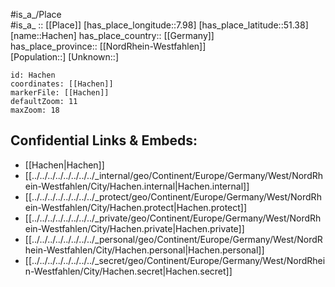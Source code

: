 ﻿---
location: [51.38,7.98] 
mapzoom: [7,12] 
mapmarker: city 
type: City
tags:
- geo/City


SpocWebEntityId: 30688
isDeleted: false
confidential: public

---
#is_a_/Place  
#is_a_ :: [[Place]] 
[has_place_longitude::7.98] 
[has_place_latitude::51.38] 
[name::Hachen] 
has_place_country:: [[Germany]]  
has_place_province:: [[NordRhein-Westfahlen]]  
[Population::] 
[Unknown::] 


```leaflet
id: Hachen
coordinates: [[Hachen]] 
markerFile: [[Hachen]] 
defaultZoom: 11 
maxZoom: 18
```


## Confidential Links & Embeds: 
- [[Hachen|Hachen]]  
- [[../../../../../../../../_internal/geo/Continent/Europe/Germany/West/NordRhein-Westfahlen/City/Hachen.internal|Hachen.internal]] 
- [[../../../../../../../../_protect/geo/Continent/Europe/Germany/West/NordRhein-Westfahlen/City/Hachen.protect|Hachen.protect]] 
- [[../../../../../../../../_private/geo/Continent/Europe/Germany/West/NordRhein-Westfahlen/City/Hachen.private|Hachen.private]] 
- [[../../../../../../../../_personal/geo/Continent/Europe/Germany/West/NordRhein-Westfahlen/City/Hachen.personal|Hachen.personal]] 
- [[../../../../../../../../_secret/geo/Continent/Europe/Germany/West/NordRhein-Westfahlen/City/Hachen.secret|Hachen.secret]] 
